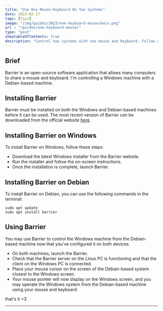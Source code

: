 ```yaml
---
title: "Use One Mouse-Keyboard On Two Systems"
date: 2023-02-17
tags: [Tips]
image: "/img/guides/2023/one-keyboard-mouse/main.png"
url : "/guides/one-keyboard-mouse/"
type: "post"
showtableOfContents: true
description: "Control two systems with one mouse and keyboard. Follow our guide for easy-to-follow instructions to streamline your workflow and optimize your setup"
---
```


## Brief
Barrier is an open-source software application that allows many computers to share a mouse and keyboard. I'm controlling a Windows machine with a Debian-based machine.

## Installing Barrier
Barrier must be installed on both the Windows and Debian-based machines before it can be used. The most recent version of Barrier can be downloaded from the official website [here](https://github.com/debauchee/barrier/releases).

## Installing Barrier on Windows
To install Barrier on Windows, follow these steps:

- Download the latest Windows installer from the Barrier website.
- Run the installer and follow the on-screen instructions.
- Once the installation is complete, launch Barrier.

## Installing Barrier on Debian
To install Barrier on Debian, you can use the following commands in the terminal:
```
sudo apt update
sudo apt install barrier
```

## Using Barrier
You may use Barrier to control the Windows machine from the Debian-based machine now that you've configured it on both devices.

- On both machines, launch the Barrier.
- Check that the Barrier server on the Linux PC is functioning and that the client on the Windows PC is connected.
- Place your mouse cursor on the screen of the Debian-based system closest to the Windows screen.
- Your mouse pointer will now display on the Windows screen, and you may operate the Windows system from the Debian-based machine using your mouse and keyboard.

that's it <3

----

  